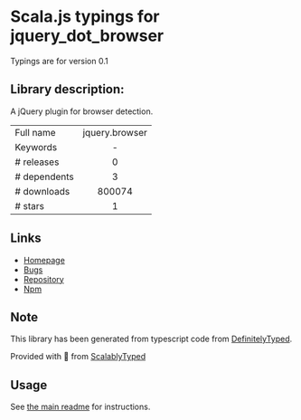 
# Scala.js typings for jquery_dot_browser

Typings are for version 0.1

## Library description:
A jQuery plugin for browser detection.

|                    |                 |
| ------------------ | :-------------: |
| Full name          | jquery.browser |
| Keywords           | - |
| # releases         | 0 |
| # dependents       | 3 |
| # downloads        | 800074 |
| # stars            | 1 |

## Links
- [Homepage](https://github.com/gabceb/jquery-browser-plugin)
- [Bugs](https://github.com/gabceb/jquery-browser-plugin/issues)
- [Repository](https://github.com/gabceb/jquery-browser-plugin)
- [Npm](https://www.npmjs.com/package/jquery.browser)
    


## Note
This library has been generated from typescript code from [DefinitelyTyped](https://definitelytyped.org).

Provided with :purple_heart: from [ScalablyTyped](https://github.com/oyvindberg/ScalablyTyped)

## Usage
See [the main readme](../../readme.md) for instructions.


